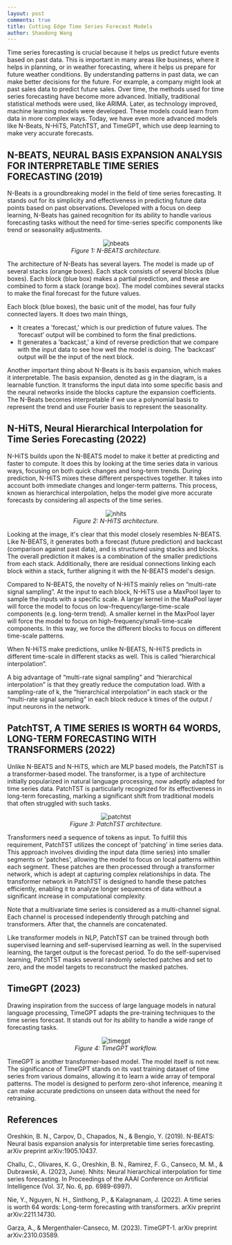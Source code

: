 ```yaml
---
layout: post
comments: true
title: Cutting Edge Time Series Forecast Models
author: Shaodong Wang
---
```


Time series forecasting is crucial because it helps us predict future events based on past data. This is important in many areas like business, where it helps in planning, or in weather forecasting, where it helps us prepare for future weather conditions. By understanding patterns in past data, we can make better decisions for the future. For example, a company might look at past sales data to predict future sales.
Over time, the methods used for time series forecasting have become more advanced. Initially, traditional statistical methods were used, like ARIMA. Later, as technology improved, machine learning models were developed. These models could learn from data in more complex ways. Today, we have even more advanced models like N-Beats, N-HiTS, PatchTST, and TimeGPT, which use deep learning to make very accurate forecasts.

## N-BEATS, NEURAL BASIS EXPANSION ANALYSIS FOR INTERPRETABLE TIME SERIES FORECASTING (2019)
N-Beats is a groundbreaking model in the field of time series forecasting. It stands out for its simplicity and effectiveness in predicting future data points based on past observations. Developed with a focus on deep learning, N-Beats has gained recognition for its ability to handle various forecasting tasks without the need for time-series specific components like trend or seasonality adjustments.

<div style="text-align: center">
  <img src="{{ site.url }}{{ site.baseurl }}/assets/images/ts_forecast_models/N_BEATS.png" 
  alt="nbeats">
  <figcaption><em> Figure 1: N-BEATS architecture. </em></figcaption>
</div>
 
The architecture of N-Beats has several layers. The model is made up of several stacks (orange boxes). Each stack consists of several blocks (blue boxes). Each block (blue box) makes a partial prediction, and these are combined to form a stack (orange box). The model combines several stacks to make the final forecast for the future values.

Each block (blue boxes), the basic unit of the model, has four fully connected layers. It does two main things, 
-	It creates a 'forecast,' which is our prediction of future values. The ‘forecast’ output will be combined to form the final predictions. 
-	It generates a 'backcast,' a kind of reverse prediction that we compare with the input data to see how well the model is doing. The ‘backcast’ output will be the input of the next block.

Another important thing about N-Beats is its basis expansion, which makes it interpretable. The basis expansion, denoted as g in the diagram, is a learnable function. It transforms the input data into some specific basis and the neural networks inside the blocks capture the expansion coefficients. The N-Beats becomes interpretable if we use a polynomial basis to represent the trend and use Fourier basis to represent the seasonality. 

## N-HiTS, Neural Hierarchical Interpolation for Time Series Forecasting (2022)
N-HiTS builds upon the N-BEATS model to make it better at predicting and faster to compute. It does this by looking at the time series data in various ways, focusing on both quick changes and long-term trends. During prediction, N-HiTS mixes these different perspectives together. It takes into account both immediate changes and longer-term patterns. This process, known as hierarchical interpolation, helps the model give more accurate forecasts by considering all aspects of the time series.

<div style="text-align: center">
  <img src="{{ site.url }}{{ site.baseurl }}/assets/images/ts_forecast_models/NHITS.png" 
  alt="nhits">
  <figcaption><em> Figure 2: N-HiTS architecture. </em></figcaption>
</div>

Looking at the image, it's clear that this model closely resembles N-BEATS. Like N-BEATS, it generates both a forecast (future prediction) and backcast (comparison against past data), and is structured using stacks and blocks. The overall prediction it makes is a combination of the smaller predictions from each stack. Additionally, there are residual connections linking each block within a stack, further aligning it with the N-BEATS model's design.

Compared to N-BEATS, the novelty of N-HiTS mainly relies on “multi-rate signal sampling”. At the input to each block, N-HiTS use a MaxPool layer to sample the inputs with a specific scale. A larger kernel in the MaxPool layer will force the model to focus on low-frequency/large-time-scale components (e.g. long-term trend). A smaller kernel in the MaxPool layer will force the model to focus on high-frequency/small-time-scale components. In this way, we force the different blocks to focus on different time-scale patterns. 

When N-HiTS make predictions, unlike N-BEATS, N-HiTS predicts in different time-scale in different stacks as well. This is called “hierarchical interpolation”. 

A big advantage of “multi-rate signal sampling” and “hierarchical interpolation” is that they greatly reduce the computation load. With a sampling-rate of k, the “hierarchical interpolation” in each stack or the “multi-rate signal sampling” in each block reduce k times of the output / input neurons in the network. 


## PatchTST, A TIME SERIES IS WORTH 64 WORDS, LONG-TERM FORECASTING WITH TRANSFORMERS (2022) 
Unlike N-BEATS and N-HiTS, which are MLP based models, the PatchTST is a transformer-based model. The transformer, is a type of architecture initially popularized in natural language processing, now adeptly adapted for time series data. PatchTST is particularly recognized for its effectiveness in long-term forecasting, marking a significant shift from traditional models that often struggled with such tasks. 

<div style="text-align: center">
  <img src="{{ site.url }}{{ site.baseurl }}/assets/images/ts_forecast_models/PatchTST.png" 
  alt="patchtst">
  <figcaption><em> Figure 3: PatchTST architecture. </em></figcaption>
</div>

Transformers need a sequence of tokens as input. To fulfill this requirement, PatchTST utilizes the concept of 'patching' in time series data. This approach involves dividing the input data (time series) into smaller segments or 'patches', allowing the model to focus on local patterns within each segment. These patches are then processed through a transformer network, which is adept at capturing complex relationships in data. The transformer network in PatchTST is designed to handle these patches efficiently, enabling it to analyze longer sequences of data without a significant increase in computational complexity. 

Note that a multivariate time series is considered as a multi-channel signal. Each channel is processed independently through patching and transformers. After that, the channels are concatenated.

Like transformer models in NLP, PatchTST can be trained through both supervised learning and self-supervised learning as well. In the supervised learning, the target output is the forecast period. To do the self-supervised learning, PatchTST masks several randomly selected patches and set to zero, and the model targets to reconstruct the masked patches. 

## TimeGPT (2023)
Drawing inspiration from the success of large language models in natural language processing, TimeGPT adapts the pre-training techniques to the time series forecast. It stands out for its ability to handle a wide range of forecasting tasks.

<div style="text-align: center">
  <img src="{{ site.url }}{{ site.baseurl }}/assets/images/ts_forecast_models/TimeGPT.png" 
  alt="timegpt">
  <figcaption><em> Figure 4: TimeGPT workflow. </em></figcaption>
</div>

TimeGPT is another transformer-based model. The model itself is not new. The significance of TimeGPT stands on its vast training dataset of time series from various domains, allowing it to learn a wide array of temporal patterns. The model is designed to perform zero-shot inference, meaning it can make accurate predictions on unseen data without the need for retraining. 

## References
Oreshkin, B. N., Carpov, D., Chapados, N., & Bengio, Y. (2019). N-BEATS: Neural basis expansion analysis for interpretable time series forecasting. arXiv preprint arXiv:1905.10437.

Challu, C., Olivares, K. G., Oreshkin, B. N., Ramirez, F. G., Canseco, M. M., & Dubrawski, A. (2023, June). Nhits: Neural hierarchical interpolation for time series forecasting. In Proceedings of the AAAI Conference on Artificial Intelligence (Vol. 37, No. 6, pp. 6989-6997).

Nie, Y., Nguyen, N. H., Sinthong, P., & Kalagnanam, J. (2022). A time series is worth 64 words: Long-term forecasting with transformers. arXiv preprint arXiv:2211.14730.

Garza, A., & Mergenthaler-Canseco, M. (2023). TimeGPT-1. arXiv preprint arXiv:2310.03589.



